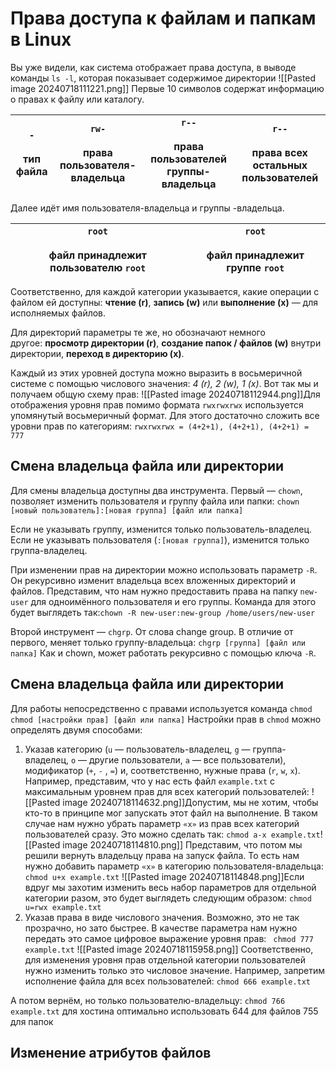 # Права доступа к файлам и папкам в Linux
Вы уже видели, как система отображает права доступа, в выводе команды `ls -l`, которая показывает содержимое директории
![[Pasted image 20240718111221.png]]
Первые 10 символов содержат информацию о правах к файлу или каталогу.

| `-`<br><br>тип файла | `rw-`<br><br>права пользователя-владельца | `r--`<br><br>права пользователей группы-владельца | `r--`<br><br>права всех остальных пользователей |
| -------------------- | ----------------------------------------- | ------------------------------------------------- | ----------------------------------------------- |
Далее идёт имя пользователя-владельца и группы -владельца.

| `root`<br><br>файл принадлежит пользователю `root` | `root`<br><br>файл принадлежит группе `root` |
| -------------------------------------------------- | -------------------------------------------- |
Соответственно, для каждой категории указывается, какие операции с файлом ей доступны: **чтение (r)**, **запись (w)** или **выполнение (x)** — для исполняемых файлов.

Для директорий параметры те же, но обозначают немного другое: **просмотр директории (r)**, **создание папок / файлов (w)** внутри директории, **переход в директорию (x)**.

Каждый из этих уровней доступа можно выразить в восьмеричной системе с помощью числового значения: *4 (r), 2 (w), 1 (x)*. Вот так мы и получаем общую схему прав:
![[Pasted image 20240718112944.png]]Для отображения уровня прав помимо формата `rwxrwxrwx` используется упомянутый восьмеричный формат. Для этого достаточно сложить все уровни прав по категориям:
`rwxrwxrwx = (4+2+1), (4+2+1), (4+2+1) = 777`

## Смена владельца файла или директории
Для смены владельца доступны два инструмента. Первый — `chown`, позволяет изменить пользователя и группу файла или папки: 
`chown [новый пользователь]:[новая группа] [файл или папка]`

Если не указывать группу, изменится только пользователь-владелец. Если не указывать пользователя (`:[новая группа]`), изменится только группа-владелец.

При изменении прав на директории можно использовать параметр `-R`. Он рекурсивно изменит владельца всех вложенных директорий и файлов. Представим, что нам нужно предоставить права на папку `new-user` для одноимённого пользователя и его группы. Команда для этого будет выглядеть так:`chown -R new-user:new-group /home/users/new-user`

Второй инструмент — `chgrp`. От слова change group. В отличие от первого, меняет только группу-владельца: `chgrp [группа] [файл или папка]` Как и chown, может работать рекурсивно с помощью ключа `-R`.

## Смена владельца файла или директории
Для работы непосредственно с правами используется команда `chmod`
``chmod [настройки прав] [файл или папка]``
Настройки прав в `chmod` можно определять двумя способами:
1. Указав категорию (`u` — пользователь-владелец, `g` — группа-владелец, `o` — другие пользователи, `a` — все пользователи), модификатор (`+`, `-` , `=`) и, соответственно, нужные права (`r`, `w`, `x`).
Например, представим, что у нас есть файл `example.txt` с максимальным уровнем прав для всех категорий пользователей:
![[Pasted image 20240718114632.png]]Допустим, мы не хотим, чтобы кто-то в принципе мог запускать этот файл на выполнение. В таком случае нам нужно убрать параметр `«x»` из прав всех категорий пользователей сразу. Это можно сделать так:
`chmod a-x example.txt`![[Pasted image 20240718114810.png]]
Представим, что потом мы решили вернуть владельцу права на запуск файла. То есть нам нужно добавить параметр `«x»` в категорию пользователя-владельца:
`chmod u+x example.txt`
![[Pasted image 20240718114848.png]]Если вдруг мы захотим изменить весь набор параметров для отдельной категории разом, это будет выглядеть следующим образом:
`chmod u=rwx example.txt`
2. Указав права в виде числового значения. Возможно, это не так прозрачно, но зато быстрее. В качестве параметра нам нужно передать это самое цифровое выражение уровня прав:
` chmod 777 example.txt` 
![[Pasted image 20240718115958.png]]
Соответственно, для изменения уровня прав отдельной категории пользователей нужно изменить только это числовое значение. Например, запретим исполнение файла для всех пользователей:
`chmod 666 example.txt`

А потом вернём, но только пользователю-владельцу:
`chmod 766 example.txt`
для хостина оптимально использовать 644 для файлов 755 для папок
## Изменение атрибутов файлов